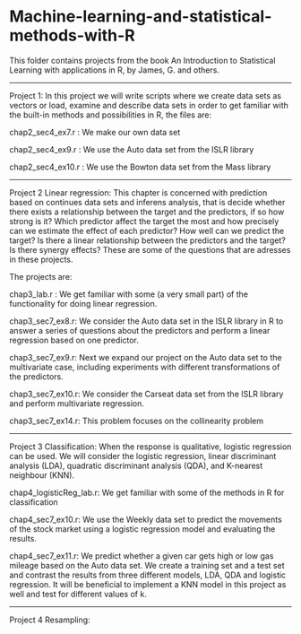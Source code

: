 # Machine-learning-and-statistical-methods-with-R


This folder contains projects from the book An Introduction to Statistical Learning with applications in R, by James, G. and others. 

*************************************
Project 1: In this project we will write scripts where we create data sets as vectors or load, examine and describe data sets in order to get familiar with the built-in methods and possibilities in R, the files are: 

chap2_sec4_ex7.r : We make our own data set 

chap2_sec4_ex9.r : We use the Auto data set from the ISLR library

chap2_sec4_ex10.r : We use the Bowton data set from the Mass library


********************************
Project 2 Linear regression: This chapter is concerned with prediction based on continues data sets and inferens analysis, that is decide whether there exists a relationship between the target and the predictors,
if so how strong is it? Which predictor affect the target the most and how precisely can we estimate the effect of each predictor? How well can we predict the target? Is there a linear relationship between the predictors and the target? Is there synergy effects? These are some of the questions that are adresses in these projects. 

The projects are: 

chap3_lab.r : We get familiar with some (a very small part) of the functionality for doing linear regression. 

chap3_sec7_ex8.r: We consider the Auto data set in the ISLR library in R to answer a series of questions about the predictors and perform a linear regression based on one predictor. 

chap3_sec7_ex9.r: Next we expand our project on the Auto data set to the multivariate case, including experiments with different transformations of the predictors. 

chap3_sec7_ex10.r: We consider the Carseat data set from the ISLR library and perform multivariate regression. 

chap3_sec7_ex14.r: This problem focuses on the collinearity problem



*******************************
Project 3 Classification: When the response is qualitative, logistic regression can be used. We will consider the logistic regression, linear discriminant analysis (LDA), quadratic discriminant analysis (QDA), and K-nearest neighbour (KNN).

chap4_logisticReg_lab.r: We get familiar with some of the methods in R for classification

chap4_sec7_ex10.r: We use the Weekly data set to predict the movements of the stock market using a logistic regression model and evaluating the results. 

chap4_sec7_ex11.r: We predict whether a given car gets high or low gas mileage based on the Auto data set. We create a training set and a test set and contrast the results from three different models, LDA, QDA and logistic regression. 
It will be beneficial to implement a KNN model in this project as well and test for different values of k. 



********************************
Project 4 Resampling: 



